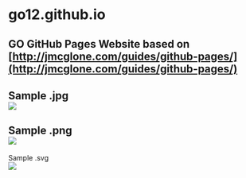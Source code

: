 # go12.github.io
GO GitHub Pages Website
based on [http://jmcglone.com/guides/github-pages/](http://jmcglone.com/guides/github-pages/)
---
Sample .jpg<br>
![](https://github.com/go12/go12.github.io/blob/master/images/GO%20purple%20circle.jpg)
---
Sample .png<br>
![](https://github.com/go12/go12.github.io/blob/master/images/GO%20purple%20circle.png)
---
Sample .svg<br>
![](https://github.com/go12/go12.github.io/blob/master/images/GO%20purple%20circle.svg)

